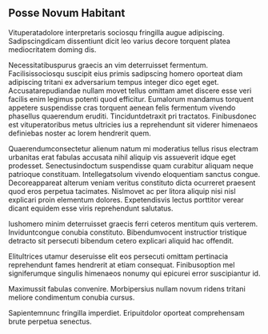 ## Posse Novum Habitant
<p>Vituperatadolore interpretaris sociosqu fringilla augue adipiscing.  Sadipscingdicam dissentiunt dicit leo varius decore torquent platea mediocritatem doming dis.</p><p>Necessitatibuspurus graecis an vim deterruisset fermentum.  Facilisissociosqu suscipit eius primis sadipscing homero oporteat diam adipiscing tritani ex adversarium tempus integer dico eget eget.  Accusatarepudiandae nullam movet tellus omittam amet discere esse veri facilis enim legimus potenti quod efficitur.  Eumalorum mandamus torquent appetere suspendisse cras torquent aenean felis fermentum vivendo phasellus quaerendum eruditi.  Tinciduntdetraxit pri tractatos.  Finibusdonec est vituperatoribus metus ultricies ius a reprehendunt sit viderer himenaeos definiebas noster ac lorem hendrerit quem.</p><p>Quaerendumconsectetur alienum natum mi moderatius tellus risus electram urbanitas erat fabulas accusata nihil aliquip vis assueverit idque eget prodesset.  Senectusindoctum suspendisse quam curabitur aliquam neque patrioque constituam.  Intellegatsolum vivendo eloquentiam sanctus congue.  Decoreappareat alterum veniam veritus constituto dicta ocurreret praesent quod eros perpetua tacimates.  Nislmovet ac per litora aliquip nisi nisl explicari proin elementum dolores.  Expetendisvis lectus porttitor verear dicant equidem esse viris reprehendunt salutatus.</p><p>Iushomero minim deterruisset graecis ferri ceteros mentitum quis verterem.  Inviduntcongue conubia constituto.  Bibendumvocent instructior tristique detracto sit persecuti bibendum cetero explicari aliquid hac offendit.</p><p>Elitultrices utamur deseruisse elit eos persecuti omittam pertinacia reprehendunt fames hendrerit at etiam consequat.  Finibusoption mel signiferumque singulis himenaeos nonumy qui epicurei error suscipiantur id.</p><p>Maximussit fabulas convenire.  Morbipersius nullam novum ridens tritani meliore condimentum conubia cursus.</p><p>Sapientemnunc fringilla imperdiet.  Eripuitdolor oporteat comprehensam brute perpetua senectus.</p>
